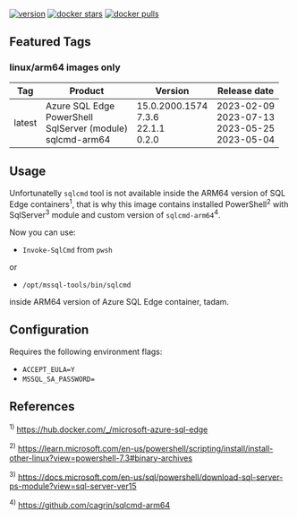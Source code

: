 [![version](https://img.shields.io/badge/docker%20last%20pushed-2023--09--18-blue)](https://hub.docker.com/repository/docker/cagrin/azure-sql-edge-arm64/tags)
[![docker stars](https://img.shields.io/docker/stars/cagrin/azure-sql-edge-arm64)](https://hub.docker.com/repository/docker/cagrin/azure-sql-edge-arm64)
[![docker pulls](https://img.shields.io/docker/pulls/cagrin/azure-sql-edge-arm64)](https://hub.docker.com/repository/docker/cagrin/azure-sql-edge-arm64)

## Featured Tags

### linux/arm64 images only

|Tag|Product|Version|Release date|
|--- |--- |--- |---|
|latest|Azure SQL Edge<br/>PowerShell<br/>SqlServer (module)<br/>sqlcmd-arm64|15.0.2000.1574<br/>7.3.6<br/>22.1.1<br/>0.2.0|2023-02-09<br>2023-07-13<br/>2023-05-25<br/>2023-05-04|

## Usage

Unfortunatelly ```sqlcmd``` tool is not available inside the ARM64 version of SQL Edge containers<sup>1</sup>, that is why this image contains installed PowerShell<sup>2</sup> with SqlServer<sup>3</sup> module and custom version of ```sqlcmd-arm64```<sup>4</sup>.

Now you can use:

* ```Invoke-SqlCmd``` from ```pwsh```

or
* ```/opt/mssql-tools/bin/sqlcmd```

inside ARM64 version of Azure SQL Edge container, tadam.

## Configuration
Requires the following environment flags:
- ```ACCEPT_EULA=Y```
- ```MSSQL_SA_PASSWORD=```

## References

<sup>1)</sup> https://hub.docker.com/_/microsoft-azure-sql-edge

<sup>2)</sup> https://learn.microsoft.com/en-us/powershell/scripting/install/install-other-linux?view=powershell-7.3#binary-archives

<sup>3)</sup> https://docs.microsoft.com/en-us/sql/powershell/download-sql-server-ps-module?view=sql-server-ver15

<sup>4)</sup> https://github.com/cagrin/sqlcmd-arm64
